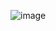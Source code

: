 ![image](https://user-images.githubusercontent.com/92647890/214150832-a4fe9d45-cfd3-47e6-9f47-bafb9df7f7a7.png)
